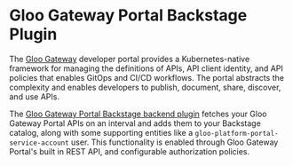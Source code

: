 # Gloo Gateway Portal Backstage Plugin

The [Gloo Gateway](https://www.solo.io/products/gloo-platform/) developer portal provides a Kubernetes-native framework for managing the definitions of APIs, API client identity, and API policies that enables GitOps and CI/CD workflows. The portal abstracts the complexity and enables developers to publish, document, share, discover, and use APIs.

The [Gloo Gateway Portal Backstage backend plugin](https://github.com/solo-io/platform-portal-backstage-plugin-backend/tree/main/plugins/platform-portal-backstage-plugin-backend#readme) fetches your Gloo Gateway Portal APIs on an interval and adds them to your Backstage catalog, along with some supporting entities like a `gloo-platform-portal-service-account` user. This functionality is enabled through Gloo Gateway Portal's built in REST API, and configurable authorization policies.
